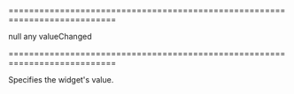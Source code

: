 ===========================================================================
<!--default-->null<!--/default-->
<!--type-->any<!--/type-->
<!--firedEvents-->valueChanged<!--/firedEvents-->
===========================================================================

<!--shortDescription-->
Specifies the widget's value.
<!--/shortDescription-->

<!--fullDescription-->

<!--/fullDescription-->